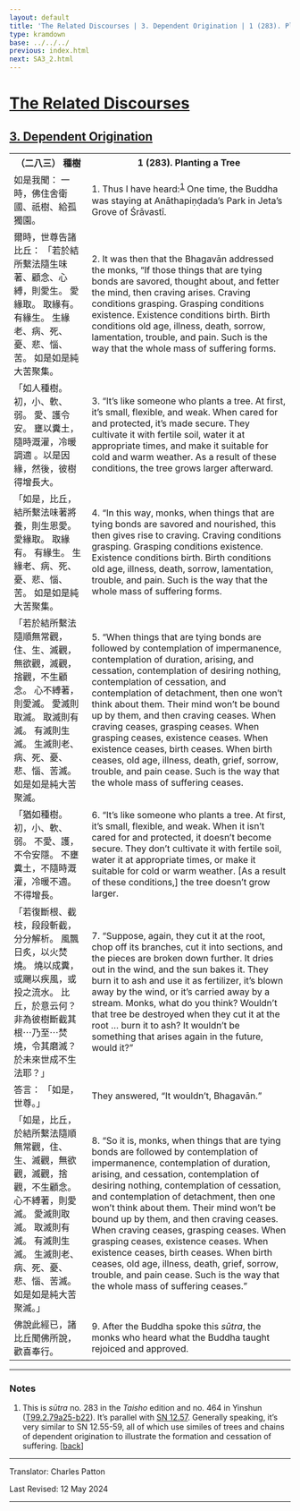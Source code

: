 ```yaml
---
layout: default
title: 'The Related Discourses | 3. Dependent Origination | 1 (283). Planting a Tree'
type: kramdown
base: ../../../
previous: index.html
next: SA3_2.html
---
```


<h1><a href='../index.html'>The Related Discourses</a></h1>
<h2><a href='index.html'>3. Dependent Origination</a></h2>

<table class="trans">
  <th class='ch'>（二八三） 種樹</th>
  <th class='en'>1 (283). Planting a Tree</th>
  <tr>
    <td class="ch" title='t125.2.79a25'>如是我聞： 一時，佛住舍衛國、祇樹、給孤獨園。</td>
    <td id='p1'>1. Thus I have heard:<sup id="ref1"><a href="#n1">1</a></sup> One time, the Buddha was staying at Anāthapiṇḍada’s Park in Jeta’s Grove of Śrāvastī.</td>
  </tr>
  <tr>
    <td class="ch" title='t125.2.79a26'>爾時，世尊告諸比丘： 「若於結所繫法隨生味著、顧念、心縛，則愛生。 愛緣取。 取緣有。 有緣生。 生緣老、病、死、憂、悲、惱、苦。 如是如是純大苦聚集。</td>
    <td id='p2'>2. It was then that the Bhagavān addressed the monks, “If those things that are tying bonds are savored, thought about, and fetter the mind, then craving arises. Craving conditions grasping. Grasping conditions existence. Existence conditions birth. Birth conditions old age, illness, death, sorrow, lamentation, trouble, and pain. Such is the way that the whole mass of suffering forms.</td>
  </tr>
  <tr>
    <td class="ch" title='t125.2.79a26'>「如人種樹。 初，小、軟、弱。 愛、護令安。 壅以糞土，隨時溉灌，冷暖調適 。以是因緣，然後，彼樹得增長大。</td>
    <td id='p3'>3. “It’s like someone who plants a tree. At first, it’s small, flexible, and weak. When cared for and protected, it’s made secure. They cultivate it with fertile soil, water it at appropriate times, and make it suitable for cold and warm weather. As a result of these conditions, the tree grows larger afterward.</td>
  </tr>
  <tr>
    <td class="ch" title='t125.2.79b2'>「如是，比丘，結所繫法味著將養，則生恩愛。 愛緣取。 取緣有。 有緣生。 生緣老、病、死、憂、悲、惱、苦。 如是如是純大苦聚集。</td>
    <td id='p4'>4. “In this way, monks, when things that are tying bonds are savored and nourished, this then gives rise to craving. Craving conditions grasping. Grasping conditions existence. Existence conditions birth. Birth conditions old age, illness, death, sorrow, lamentation, trouble, and pain. Such is the way that the whole mass of suffering forms.</td>
  </tr>
  <tr>
    <td class="ch" title='t125.2.79b5'>「若於結所繫法隨順無常觀，住、生、滅觀，無欲觀，滅觀，捨觀，不生顧念。 心不縛著，則愛滅。 愛滅則取滅。 取滅則有滅。 有滅則生滅。 生滅則老、病、死、憂、悲、惱、苦滅。 如是如是純大苦聚滅。</td>
    <td id='p5'>5. “When things that are tying bonds are followed by contemplation of impermanence, contemplation of duration, arising, and cessation, contemplation of desiring nothing, contemplation of cessation, and contemplation of detachment, then one won’t think about them. Their mind won’t be bound up by them, and then craving ceases. When craving ceases, grasping ceases. When grasping ceases, existence ceases. When existence ceases, birth ceases. When birth ceases, old age, illness, death, grief, sorrow, trouble, and pain cease. Such is the way that the whole mass of suffering ceases.</td>
  </tr>
  <tr>
    <td class="ch" title='t125.2.79b9'>「猶如種樹。 初，小、軟、弱。 不愛、護，不令安隱。 不壅糞土，不隨時溉灌，冷暖不適。 不得增長。</td>
    <td id='p6'>6. “It’s like someone who plants a tree. At first, it’s small, flexible, and weak. When it isn’t cared for and protected, it doesn’t become secure. They don’t cultivate it with fertile soil, water it at appropriate times, or make it suitable for cold or warm weather. [As a result of these conditions,] the tree doesn’t grow larger.</td>
  </tr>
  <tr>
    <td class="ch" title='t125.2.79b11'>「若復斷根、截枝，段段斬截，分分解析。 風飄日炙，以火焚燒。 燒以成糞，或颺以疾風，或投之流水。 比丘，於意云何？ 非為彼樹斷截其根⋯乃至⋯焚燒，令其磨滅？ 於未來世成不生法耶？」</td>
    <td id='p7'>7. “Suppose, again, they cut it at the root, chop off its branches, cut it into sections, and the pieces are broken down further. It dries out in the wind, and the sun bakes it. They burn it to ash and use it as fertilizer, it’s blown away by the wind, or it’s carried away by a stream. Monks, what do you think? Wouldn’t that tree be destroyed when they cut it at the root … burn it to ash? It wouldn’t be something that arises again in the future, would it?”</td>
  </tr>
  <tr>
    <td class="ch" title='t125.2.79b16'>答言： 「如是，世尊。」</td>
    <td>They answered, “It wouldn’t, Bhagavān.”</td>
  </tr>
  <tr>
    <td class="ch" title='t125.2.79b16'>「如是，比丘，於結所繫法隨順無常觀，住、生、滅觀，無欲觀，滅觀，捨觀，不生顧念。 心不縛著，則愛滅。 愛滅則取滅。 取滅則有滅。 有滅則生滅。 生滅則老、病、死、憂、悲、惱、苦滅。 如是如是純大苦聚滅。」</td>
    <td id='p8'>8. “So it is, monks, when things that are tying bonds are followed by contemplation of impermanence, contemplation of duration, arising, and cessation, contemplation of desiring nothing, contemplation of cessation, and contemplation of detachment, then one won’t think about them. Their mind won’t be bound up by them, and then craving ceases. When craving ceases, grasping ceases. When grasping ceases, existence ceases. When existence ceases, birth ceases. When birth ceases, old age, illness, death, grief, sorrow, trouble, and pain cease. Such is the way that the whole mass of suffering ceases.”</td>
  </tr>
  <tr>
    <td class="ch" title='t125.2.79b21'>佛說此經已，諸比丘聞佛所說，歡喜奉行。</td>
    <td id='p9'>9. After the Buddha spoke this <em>sūtra</em>, the monks who heard what the Buddha taught rejoiced and approved.</td>
  </tr>
</table>

<hr/>

<h3 id="notes">Notes</h3>

<ol class="notes-list">
<li id="n1">This is <em>sūtra</em> no. 283 in the <cite>Taisho</cite> edition and no. 464 in Yinshun (<a href="https://cbetaonline.dila.edu.tw/zh/T02n0099_p0079a25" target="_blank">T99.2.79a25-b22</a>). It’s parallel with <a href="https://suttacentral.net/sn12.57" target="_blank">SN 12.57</a>. Generally speaking, it’s very similar to SN 12.55-59, all of which use similes of trees and chains of dependent origination to illustrate the formation and cessation of suffering. [<a href="#ref1">back</a>]</li>
</ol>
<hr/>

<p class="translator">Translator: Charles Patton</p>
<p class='revised'>Last Revised: 12 May 2024</p>

<hr/>
